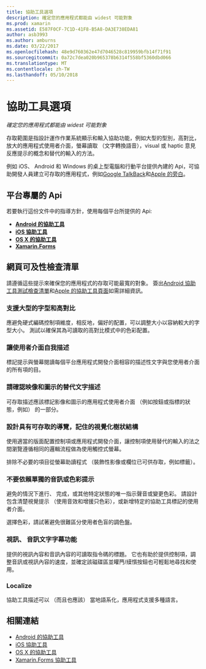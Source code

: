 ```yaml
---
title: 協助工具選項
description: 確定您的應用程式都能由 widest 可能對象
ms.prod: xamarin
ms.assetid: E587F0CF-7C1D-41F8-B5A8-DA3E738EDA81
author: asb3993
ms.author: amburns
ms.date: 03/22/2017
ms.openlocfilehash: 48e9d760362e47d7046528c819959bfb14f71f91
ms.sourcegitcommit: 0a72c7dea020b965378b6314f558bf5360dbd066
ms.translationtype: MT
ms.contentlocale: zh-TW
ms.lasthandoff: 05/10/2018
---
```

# <a name="accessibility"></a>協助工具選項

_確定您的應用程式都能由 widest 可能對象_

存取範圍是指設計運作作業系統顯示和輸入協助功能，例如大型的型別，高對比，放大的應用程式使用者介面，螢幕讀取 （文字轉換語音），visual 或 haptic 意見反應提示的概念和替代的輸入的方法。

例如 iOS、 Android 和 Windows 的桌上型電腦和行動平台提供內建的 Api，可協助開發人員建立可存取的應用程式，例如[Google TalkBack](https://play.google.com/store/apps/details?id=com.google.android.marvin.talkback)和[Apple 的旁白](http://www.apple.com/accessibility/ios/voiceover/)。

## <a name="platform-specific-apis"></a>平台專屬的 Api

若要執行這份文件中的指導方針，使用每個平台所提供的 Api:

- [**Android 的協助工具**](~/android/app-fundamentals/accessibility.md)
- [**iOS 協助工具**](~/ios/app-fundamentals/accessibility.md)
- [**OS X 的協助工具**](~/mac/app-fundamentals/accessibility.md)
- [**Xamarin.Forms**](~/xamarin-forms/app-fundamentals/accessibility/index.md)

<a name="checklist" />

## <a name="accessibility-checklist"></a>網頁可及性檢查清單

請遵循這些提示來確保您的應用程式的存取可能最寬的對象。 簽出[Android 協助工具測試檢查清單](http://developer.android.com/training/accessibility/testing.html)和[Apple 的協助工具頁面](http://www.apple.com/accessibility/)如需詳細資訊。

### <a name="support-large-fonts-and-high-contrast"></a>支援大型的字型和高對比

應避免硬式編碼控制項維度，相反地，偏好的配置，可以調整大小以容納較大的字型大小。
測試以確保其為可讀取的高對比模式中的色彩配置。

### <a name="make-the-user-interface-self-describing"></a>讓使用者介面自我描述

標記提示與螢幕閱讀每個平台應用程式開發介面相容的描述性文字與您使用者介面的所有項的目。

### <a name="ensure-that-images-and-icons-have-an-alternate-text-description"></a>請確認映像和圖示的替代文字描述

可存取描述應該標記影像和圖示的應用程式使用者介面 （例如按鈕或指標的狀態，例如） 的一部分。

### <a name="design-the-visual-tree-with-accessible-navigation-in-mind"></a>設計具有可存取的導覽，記住的視覺化樹狀結構

使用適當的版面配置控制項或應用程式開發介面，讓控制項使用替代的輸入的法之間瀏覽遵循相同的邏輯流程做為使用觸控式螢幕。

排除不必要的項目從螢幕助讀程式 （裝飾性影像或欄位已可供存取，例如標籤）。

### <a name="dont-rely-on-audio-or-color-cues-alone"></a>不要依賴單獨的音訊或色彩提示

避免的情況下進行、 完成，或其他特定狀態的唯一指示聲音或變更色彩。 請設計包含清楚視覺提示 （使用音效和增援只色彩），或新增特定的協助工具標記的使用者介面。

選擇色彩，請試著避免很難區分使用者色盲的調色盤。

### <a name="captioning-for-video-text-for-audio"></a>視訊、 音訊文字字幕功能

提供的視訊內容和音訊內容的可讀取指令碼的標題。 它也有助於提供控制項，調整音訊或視訊內容的速度，並確定該磁碟區並矔菛/縸懫按鈕也可輕鬆地尋找和使用。

### <a name="localize"></a>Localize

協助工具描述可以 （而且也應該） 當地語系化，應用程式支援多種語言。



## <a name="related-links"></a>相關連結

- [Android 的協助工具](~/android/app-fundamentals/accessibility.md)
- [iOS 協助工具](~/ios/app-fundamentals/accessibility.md)
- [OS X 的協助工具](~/mac/app-fundamentals/accessibility.md)
- [Xamarin.Forms 協助工具](~/xamarin-forms/app-fundamentals/accessibility/index.md)
